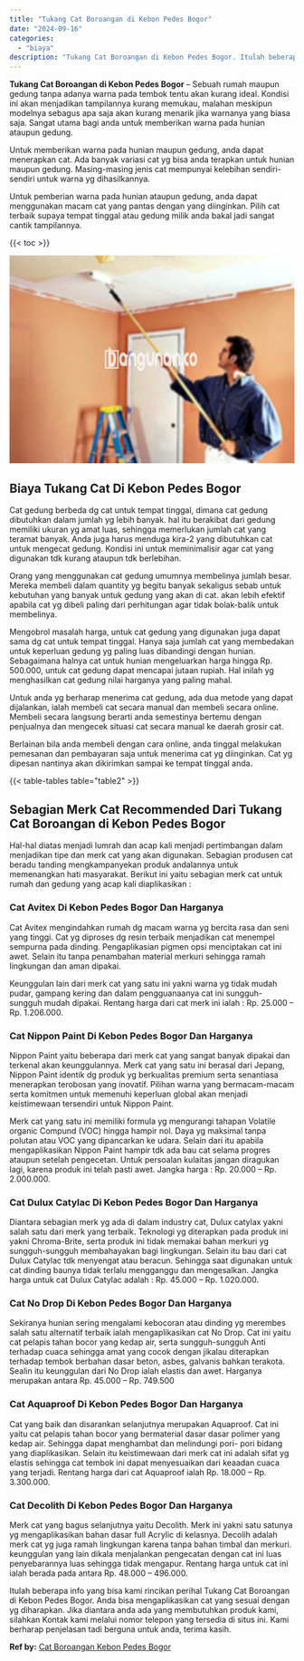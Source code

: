 ```yaml
---
title: "Tukang Cat Boroangan di Kebon Pedes Bogor"
date: "2024-09-16"
categories: 
  - "biaya"
description: "Tukang Cat Boroangan di Kebon Pedes Bogor. Itulah beberapa info yang bisa kami rincikan perihal Tukang Cat Boroangan di Kebon Pedes Bogor. Anda bisa mengapli..."
---
```


**Tukang Cat Boroangan di Kebon Pedes Bogor** – Sebuah rumah maupun gedung tanpa adanya warna pada tembok tentu akan kurang ideal. Kondisi ini akan menjadikan tampilannya kurang memukau, malahan meskipun modelnya sebagus apa saja akan kurang menarik jika warnanya yang biasa saja. Sangat utama bagi anda untuk memberikan warna pada hunian ataupun gedung.

Untuk memberikan warna pada hunian maupun gedung, anda dapat menerapkan cat. Ada banyak variasi cat yg bisa anda terapkan untuk hunian maupun gedung. Masing-masing jenis cat mempunyai kelebihan sendiri-sendiri untuk warna yg dihasilkannya.

Untuk pemberian warna pada hunian ataupun gedung, anda dapat menggunakan macam cat yang pantas dengan yang diinginkan. Pilih cat terbaik supaya tempat tinggal atau gedung milik anda bakal jadi sangat cantik tampilannya.

{{< toc >}}

![Tukang Cat Boroangan di Kebon Pedes Bogor](/images/jasa-cat-murah08.png)

## Biaya Tukang Cat Di Kebon Pedes Bogor

Cat gedung berbeda dg cat untuk tempat tinggal, dimana cat gedung dibutuhkan dalam jumlah yg lebih banyak. hal itu berakibat dari gedung memiliki ukuran yg amat luas, sehingga memerlukan jumlah cat yang teramat banyak. Anda juga harus menduga kira-2 yang dibutuhkan cat untuk mengecat gedung. Kondisi ini untuk meminimalisir agar cat yang digunakan tdk kurang ataupun tdk berlebihan.

Orang yang menggunakan cat gedung umumnya membelinya jumlah besar. Mereka membeli dalam quantity yg begitu banyak sekaligus sebab untuk kebutuhan yang banyak untuk gedung yang akan di cat. akan lebih efektif apabila cat yg dibeli paling dari perhitungan agar tidak bolak-balik untuk membelinya.

Mengobrol masalah harga, untuk cat gedung yang digunakan juga dapat sama dg cat untuk tempat tinggal. Hanya saja jumlah cat yang membedakan untuk keperluan gedung yg paling luas dibandingi dengan hunian. Sebagaimana halnya cat untuk hunian mengeluarkan harga hingga Rp. 500.000, untuk cat gedung dapat mencapai jutaan rupiah. Hal inilah yg menghasilkan cat gedung nilai harganya yang paling mahal.

Untuk anda yg berharap menerima cat gedung, ada dua metode yang dapat dijalankan, ialah membeli cat secara manual dan membeli secara online. Membeli secara langsung berarti anda semestinya bertemu dengan penjualnya dan mengecek situasi cat secara manual ke daerah grosir cat.

Berlainan bila anda membeli dengan cara online, anda tinggal melakukan pemesanan dan pembayaran saja untuk menerima cat yg diinginkan. Cat yg dipesan nantinya akan dikirimkan sampai ke tempat tinggal anda.

{{< table-tables table="table2" >}}

## Sebagian Merk Cat Recommended Dari Tukang Cat Boroangan di Kebon Pedes Bogor

Hal-hal diatas menjadi lumrah dan acap kali menjadi pertimbangan dalam menjadikan tipe dan merk cat yang akan digunakan. Sebagian produsen cat beradu tanding mengkampanyekan produk andalannya untuk memenangkan hati masyarakat. Berikut ini yaitu sebagian merk cat untuk rumah dan gedung yang acap kali diaplikasikan :

### Cat Avitex Di Kebon Pedes Bogor Dan Harganya

Cat Avitex mengindahkan rumah dg macam warna yg bercita rasa dan seni yang tinggi. Cat yg diproses dg resin terbaik menjadikan cat menempel sempurna pada dinding. Pengaplikasian pigmen opsi menciptakan cat ini awet. Selain itu tanpa penambahan material merkuri sehingga ramah lingkungan dan aman dipakai.

Keunggulan lain dari merk cat yang satu ini yakni warna yg tidak mudah pudar, gampang kering dan dalam pengguanaanya cat ini sungguh-sungguh mudah dipakai. Rentang harga dari cat merk ini ialah : Rp. 25.000 – Rp. 1.206.000.

### Cat Nippon Paint Di Kebon Pedes Bogor Dan Harganya

Nippon Paint yaitu beberapa dari merk cat yang sangat banyak dipakai dan terkenal akan keunggulannya. Merk cat yang satu ini berasal dari Jepang, Nippon Paint identik dg produk yg berkualitas premium serta senantiasa menerapkan terobosan yang inovatif. Pilihan warna yang bermacam-macam serta komitmen untuk memenuhi keperluan global akan menjadi keistimewaan tersendiri untuk Nippon Paint.

Merk cat yang satu ini memiliki formula yg mengurangi tahapan Volatile organic Compund (VOC) hingga hampir nol. Daya yg maksimal tanpa polutan atau VOC yang dipancarkan ke udara. Selain dari itu apabila mengaplikasikan Nippon Paint hampir tdk ada bau cat selama progres ataupun setelah pengecetan. Untuk persoalan kulaitas jangan diragukan lagi, karena produk ini telah pasti awet. Jangka harga : Rp. 20.000 – Rp. 2.000.000.

### Cat Dulux Catylac Di Kebon Pedes Bogor Dan Harganya

Diantara sebagian merk yg ada di dalam industry cat, Dulux catylax yakni salah satu dari merk yang terbaik. Teknologi yg diterapkan pada produk ini yakni Chroma-Brite, serta produk ini tidak memakai bahan merkuri yg sungguh-sungguh membahayakan bagi lingkungan. Selain itu bau dari cat Dulux Catylac tdk menyengat atau beracun. Sehingga saat digunakan untuk cat dinding baunya tidak terlalu mengganggu dan mengesalkan. Jangka harga untuk cat Dulux Catylac adalah : Rp. 45.000 – Rp. 1.020.000.

### Cat No Drop Di Kebon Pedes Bogor Dan Harganya

Sekiranya hunian sering mengalami kebocoran atau dinding yg merembes salah satu alternatif terbaik ialah mengaplikasikan cat No Drop. Cat ini yaitu cat pelapis tahan bocor yang kedap air, serta sungguh-sungguh Anti terhadap cuaca sehingga amat yang cocok dengan jikalau diterapkan terhadap tembok berbahan dasar beton, asbes, galvanis bahkan terakota. Sealin itu keunggulan dari No Drop ialah elastis dan awet. Harganya merupakan antara Rp. 45.000 – Rp. 749.500

### Cat Aquaproof Di Kebon Pedes Bogor Dan Harganya

Cat yang baik dan disarankan selanjutnya merupakan Aquaproof. Cat ini yaitu cat pelapis tahan bocor yang bermaterial dasar dasar polimer yang kedap air. Sehingga dapat menghambat dan melindungi pori- pori bidang yang diaplikasikan. Selain itu keistimewaan dari merk cat ini adalah sifat yg elastis sehingga cat tembok ini dapat menyesuaikan dari keaadan cuaca yang terjadi. Rentang harga dari cat Aquaproof ialah Rp. 18.000 – Rp. 3.300.000.

### Cat Decolith Di Kebon Pedes Bogor Dan Harganya

Merk cat yang bagus selanjutnya yaitu Decolith. Merk ini yakni satu satunya yg mengaplikasikan bahan dasar full Acrylic di kelasnya. Decolih adalah merk cat yg juga ramah lingkungan karena tanpa bahan timbal dan merkuri. keunggulan yang lain dikala menjalankan pengecatan dengan cat ini luas penyebarannya luas sehingga tidak mengapur. Rentang harga untuk cat ini ialah berada pada antara Rp. 48.000 – 496.000.

Itulah beberapa info yang bisa kami rincikan perihal Tukang Cat Boroangan di Kebon Pedes Bogor. Anda bisa mengaplikasikan cat yang sesuai dengan yg diharapkan. Jika diantara anda ada yang membutuhkan produk kami, silahkan Kontak kami melalui nomor telepon yang tersedia di situs ini. Kami berharap penjelasan tadi berguna untuk anda, terima kasih.

**Ref by:** [Cat Boroangan Kebon Pedes Bogor](https://id.wikipedia.org/wiki/Cat)
